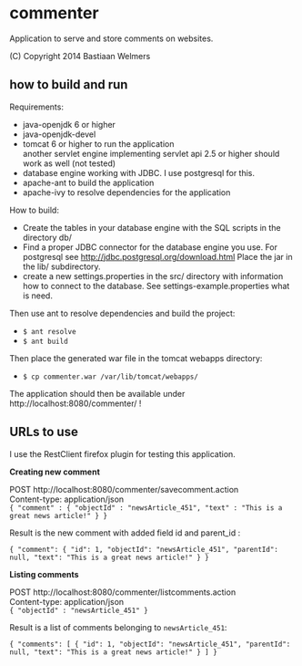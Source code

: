 commenter
========

Application to serve and store comments on websites.

(C) Copyright 2014 Bastiaan Welmers 

how to build and run
--------------------

Requirements:

* java-openjdk 6 or higher
* java-openjdk-devel
* tomcat 6 or higher to run the application  
  another servlet engine implementing servlet api 2.5 or higher
  should work as well (not tested)
* database engine working with JDBC. I use postgresql for this.
* apache-ant to build the application
* apache-ivy to resolve dependencies for the application

How to build:

* Create the tables in your database engine with the SQL scripts
  in the directory db/
* Find a proper JDBC connector for the database engine you use.
  For postgresql see http://jdbc.postgresql.org/download.html
  Place the jar in the lib/ subdirectory.
* create a new settings.properties in the src/ directory with
  information how to connect to the database. See 
  settings-example.properties what is need.

Then use ant to resolve dependencies and build the project:

* `$ ant resolve`
* `$ ant build`

Then place the generated war file in the tomcat webapps directory:

* `$ cp commenter.war /var/lib/tomcat/webapps/`

The application should then be available under
 http://localhost:8080/commenter/ !

URLs to use
-----------

I use the RestClient firefox plugin for testing this application.

**Creating new comment**

POST http://localhost:8080/commenter/savecomment.action  
Content-type: application/json  
`{ "comment" : { "objectId" : "newsArticle_451", "text" : "This is a great news article!" } }`  

Result is the new comment with added field id and parent_id :

`
 {
    "comment":
    {
        "id": 1,
        "objectId": "newsArticle_451",
        "parentId": null,
        "text": "This is a great news article!"
    }
 }
`

**Listing comments**

POST http://localhost:8080/commenter/listcomments.action  
Content-type: application/json  
`{ "objectId" : "newsArticle_451" }`

Result is a list of comments belonging to `newsArticle_451`:

`
{
   "comments":
   [
       {
           "id": 1,
           "objectId": "newsArticle_451",
           "parentId": null,
           "text": "This is a great news article!"
       }
   ]
}
`


